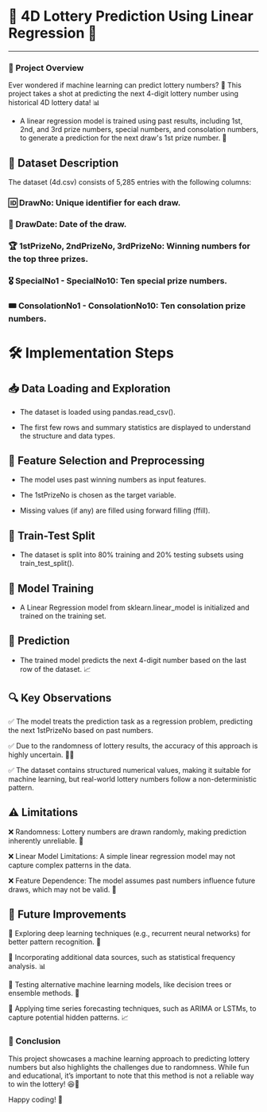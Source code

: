 # 🎰 4D Lottery Prediction Using Linear Regression 🎯
---
### 🌟 Project Overview

Ever wondered if machine learning can predict lottery numbers? 🤔 This project takes a shot at predicting the next 4-digit lottery number using historical 4D lottery data! 📊

* A linear regression model is trained using past results, including 1st, 2nd, and 3rd prize numbers, special numbers, and consolation numbers, to generate a prediction for the next draw's 1st prize number. 🎲

## 📂 Dataset Description

The dataset (4d.csv) consists of 5,285 entries with the following columns:

### 🆔 DrawNo: Unique identifier for each draw.

### 📅 DrawDate: Date of the draw.

### 🏆 1stPrizeNo, 2ndPrizeNo, 3rdPrizeNo: Winning numbers for the top three prizes.

### 🎖️ SpecialNo1 - SpecialNo10: Ten special prize numbers.

### 🎟 ConsolationNo1 - ConsolationNo10: Ten consolation prize numbers.

# 🛠️ Implementation Steps

## 📥 Data Loading and Exploration

- The dataset is loaded using pandas.read_csv().

- The first few rows and summary statistics are displayed to understand the structure and data types.

## 🎯 Feature Selection and Preprocessing

- The model uses past winning numbers as input features.

- The 1stPrizeNo is chosen as the target variable.

- Missing values (if any) are filled using forward filling (ffill).

## 🔀 Train-Test Split

- The dataset is split into 80% training and 20% testing subsets using train_test_split().

## 🤖 Model Training

- A Linear Regression model from sklearn.linear_model is initialized and trained on the training set.

## 🔮 Prediction

- The trained model predicts the next 4-digit number based on the last row of the dataset. 📈

## 🔍 Key Observations

✅ The model treats the prediction task as a regression problem, predicting the next 1stPrizeNo based on past numbers.

✅ Due to the randomness of lottery results, the accuracy of this approach is highly uncertain. 🤷‍♂️

✅ The dataset contains structured numerical values, making it suitable for machine learning, but real-world lottery numbers follow a non-deterministic pattern.

## ⚠️ Limitations

❌ Randomness: Lottery numbers are drawn randomly, making prediction inherently unreliable. 🎲

❌ Linear Model Limitations: A simple linear regression model may not capture complex patterns in the data.

❌ Feature Dependence: The model assumes past numbers influence future draws, which may not be valid. 🤨

## 🚀 Future Improvements

🔹 Exploring deep learning techniques (e.g., recurrent neural networks) for better pattern recognition. 🧠

🔹 Incorporating additional data sources, such as statistical frequency analysis. 📊

🔹 Testing alternative machine learning models, like decision trees or ensemble methods. 🌳

🔹 Applying time series forecasting techniques, such as ARIMA or LSTMs, to capture potential hidden patterns. 📈

### 🎯 Conclusion

This project showcases a machine learning approach to predicting lottery numbers but also highlights the challenges due to randomness. While fun and educational, it’s important to note that this method is not a reliable way to win the lottery! 😆💸

Happy coding! 🚀


